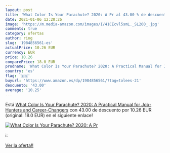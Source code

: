 ```yaml
---
layout: post
title: 'What Color Is Your Parachute? 2020: A Pr al 43.00 % de descuento'
date: 2021-01-06 12:20:26
image: 'https://m.media-amazon.com/images/I/41CEcvl5smL._SL200_.jpg'
comments: true
category: ofertas
author: ring
slug: '1984856561-es'
actualPrice: 10.26 EUR
currency: EUR
price: 10.26
comparePrice: 18.0 EUR
prodname: 'What Color Is Your Parachute? 2020: A Practical Manual for Job-Hunters and Career-Changers'
country: 'es'
flag: '🇪🇸'
buyurl: 'https://www.amazon.es/dp/1984856561/?tag=tolees-21'
descuento: '43.00'
average: '10.25'
---
```


Está [What Color Is Your Parachute? 2020: A Practical Manual for Job-Hunters and Career-Changers](https://www.amazon.es/dp/1984856561/?tag=tolees-21) con 43.00 de descuento por 10.26 EUR (original: 18.0 EUR) en el siguiente enlace!

[![What Color Is Your Parachute? 2020: A Pr](https://m.media-amazon.com/images/I/41CEcvl5smL._SL200_.jpg)](https://www.amazon.es/dp/1984856561/?tag=tolees-21)

ℹ️:


[Ver la oferta!!](https://www.amazon.es/dp/1984856561/?tag=tolees-21)

